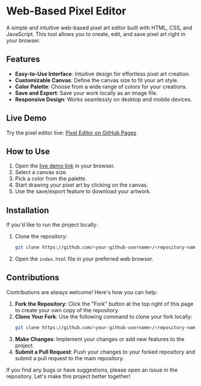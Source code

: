 # Web-Based Pixel Editor

A simple and intuitive web-based pixel art editor built with HTML, CSS, and JavaScript. This tool allows you to create, edit, and save pixel art right in your browser.

## Features

- **Easy-to-Use Interface**: Intuitive design for effortless pixel art creation.
- **Customizable Canvas**: Define the canvas size to fit your art style.
- **Color Palette**: Choose from a wide range of colors for your creations.
- **Save and Export**: Save your work locally as an image file.
- **Responsive Design**: Works seamlessly on desktop and mobile devices.

## Live Demo

Try the pixel editor live: [Pixel Editor on GitHub Pages](https://cammyparakeet.github.io/ParaPixel/)

## How to Use

1. Open the [live demo link](https://cammyparakeet.github.io/ParaPixel/) in your browser.
2. Select a canvas size.
3. Pick a color from the palette.
4. Start drawing your pixel art by clicking on the canvas.
5. Use the save/export feature to download your artwork.

## Installation

If you'd like to run the project locally:

1. Clone the repository:
   ```bash
   git clone https://github.com/<your-github-username>/<repository-name>.git
   ```
2. Open the `index.html` file in your preferred web browser.

## Contributions

Contributions are always welcome! Here's how you can help:

1. **Fork the Repository**: Click the "Fork" button at the top right of this page to create your own copy of the repository.
2. **Clone Your Fork**: Use the following command to clone your fork locally:
   ```bash
   git clone https://github.com/<your-github-username>/<repository-name>.git
   ```
3. **Make Changes**: Implement your changes or add new features to the project.
4. **Submit a Pull Request**: Push your changes to your forked repository and submit a pull request to the main repository.

If you find any bugs or have suggestions, please open an issue in the repository. Let's make this project better together!
